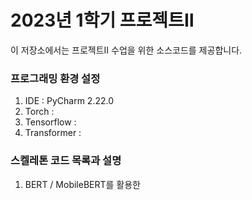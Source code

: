 # 2023년 1학기 프로젝트Ⅱ

이 저장소에서는 프로젝트Ⅱ 수업을 위한 소스코드를 제공합니다.


### 프로그래밍 환경 설정
1. IDE : PyCharm 2.22.0
2. Torch : 
3. Tensorflow : 
4. Transformer : 



### 스켈레톤 코드 목록과 설명

1. BERT / MobileBERT를 활용한 
